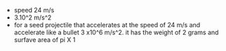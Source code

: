 - speed 24 m/s
- 3.10^2 m/s^2
- for a seed projectile that accelerates at the speed of 24 m/s  and accelerate like a bullet 3 x10^6 m/s^2. it has the weight of 2 grams and surfave area of pi X 1